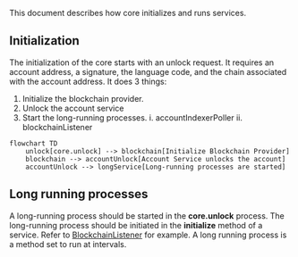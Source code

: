 This document describes how core initializes and runs services.

## Initialization
The initialization of the core starts with an unlock request. It requires an account address, a signature, the language code, and the chain associated with the account address. It does 3 things:
1. Initialize the blockchain provider.
2. Unlock the account service
3. Start the long-running processes.
    i. accountIndexerPoller
    ii. blockchainListener

```mermaid
flowchart TD
    unlock[core.unlock] --> blockchain[Initialize Blockchain Provider]
    blockchain --> accountUnlock[Account Service unlocks the account]
    accountUnlock --> longService[Long-running processes are started]
```

## Long running processes
A long-running process should be started in the **core.unlock** process. The long-running process should be initiated in the **initialize** method of a service. Refer to [BlockchainListener](/packages/core/src/implementations/api/BlockchainListener.ts) for example. A long running process is a method set to run at intervals.


